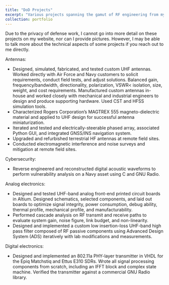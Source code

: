 ```yaml
---
title: "DoD Projects"
excerpt: "Various projects spanning the gamut of RF engineering from my time at the DoD<br/><img src='/images/DoDLogo.png'>"
collection: portfolio
---
```


Due to the privacy of defense work, I cannot go into more detail on these projects on my website, nor can I provide pictures. However, I may be able to talk more about the technical aspects of some projects if you reach out to me directly.

Antennas:
* Designed, simulated, fabricated, and tested custom UHF antennas. Worked directly with Air Force and Navy customers to solicit requirements, conduct field tests, and adjust solutions. Balanced gain, frequency/bandwidth, directionality, polarization, VSWR< isolation, size, weight, and cost requirements. Manufactured custom antennas in-house and worked closely with mechanical and industrial engineers to design and produce supporting hardware. Used CST and HFSS simulation tools.
* Characterized Rogers Corporation’s MAGTREX 555 magneto-dielectric material and applied to UHF design for successful antenna miniaturization.
* Iterated and tested and electrically-steerable phased array, associated Python GUI, and integrated GNSS/INS navigation system.
* Upgraded and refurbished terrestrial HF antennas at remote field sites.
* Conducted electromagnetic interference and noise surveys and mitigation at remote field sites.

Cybersecurity:
* Reverse engineered and reconstructed digital acoustic waveforms to perform vulnerability analysis on a Navy asset using C and GNU Radio.

Analog electronics:
* Designed and tested UHF-band analog front-end printed circuit boards in Altium. Designed schematics, selected components, and laid out boards to optimize signal integrity, power consumption, debug ability, thermal profile, mechanical profile, and manufacturability.
* Performed cascade analysis on RF transmit and receive paths to evaluate system gain, noise figure, link budget, and non-linearity.
* Designed and implemented a custom low insertion-loss UHF-band high pass filter composed of RF passive components using Advanced Design System (ADS) iteratively with lab modifications and measurements.

Digital electronics:
* Designed and implemented an 802.11a PHY-layer transmitter in VHDL for the Epiq Matchstiq and Ettus E310 SDRs. Wrote all signal processing components from scratch, including an IFFT block and complex state machine. Verified the transmitter against a commercial GNU Radio library.

